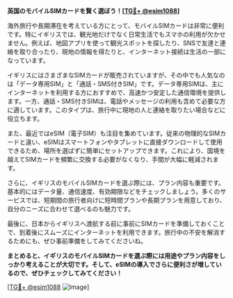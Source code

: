 **英国のモバイルSIMカードを賢く選ぼう！[[TG💪+ @esim1088](https://t.me/s/esim1088)]**

海外旅行や長期滞在を考えている方にとって、モバイルSIMカードは非常に便利です。特にイギリスでは、観光地だけでなく日常生活でもスマホの利用が欠かせません。例えば、地図アプリを使って観光スポットを探したり、SNSで友達と連絡を取り合ったり、現地の情報を得たりと、インターネット接続は生活の一部になっています。

イギリスにはさまざまなSIMカードが販売されていますが、その中でも人気なのは「データ専用SIM」と「通話・SMS付きSIM」です。データ専用SIMは、主にインターネットを利用する方におすすめで、高速かつ安定した通信環境を提供します。一方、通話・SMS付きSIMは、電話やメッセージの利用も含めて必要な方に適しています。このタイプは、旅行中に現地の人と連絡を取りたい場合などに役立ちます。

また、最近ではeSIM（電子SIM）も注目を集めています。従来の物理的なSIMカードと違い、eSIMはスマートフォンやタブレットに直接ダウンロードして使用できるため、場所を選ばずに簡単にセットアップできます。これにより、国境を越えてSIMカードを頻繁に交換する必要がなくなり、手間が大幅に軽減されます。

さらに、イギリスのモバイルSIMカードを選ぶ際には、プラン内容も重要です。基本的にはデータ量、通信速度、有効期限などをチェックしましょう。多くのサービスでは、短期間の旅行者向けに短時間プランや長期プランを用意しており、自分のニーズに合わせて選べるのも魅力です。

最後に、日本からイギリスへ渡航する前に事前にSIMカードを準備しておくことで、到着後にスムーズにインターネットを利用できます。旅行中の不安を解消するためにも、ぜひ事前準備をしてみてくださいね。

**まとめると、イギリスのモバイルSIMカードを選ぶ際には用途やプラン内容をしっかり考えることが大切です。そして、eSIMの導入でさらに便利さが増しているので、ぜひチェックしてみてください！**

[[TG💪+ @esim1088](https://t.me/s/esim1088) ![Image](https://i.postimg.cc/Y0z9fWf4/image.png)]